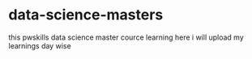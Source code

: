 # data-science-masters
this pwskills data science master cource learning here i will upload my learnings day wise

